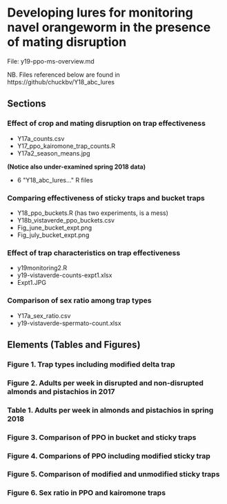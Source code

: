 # Developing lures for monitoring navel orangeworm in the presence of mating disruption

File: y19-ppo-ms-overview.md

NB. Files referenced below are found in https://github/chuckbv/Y18_abc_lures

## Sections

### Effect of crop and mating disruption on trap effectiveness
  - Y17a_counts.csv
  - Y17_ppo_kairomone_trap_counts.R
  - Y17a2_season_means.jpg
 
**(Notice also under-examined spring 2018 data)**
 - 6 "Y18_abc_lures..." R files

### Comparing effectiveness of sticky traps and bucket traps
 - Y18_ppo_buckets.R (has two experiments, is a mess)
 - Y18b_vistaverde_ppo_buckets.csv
 - Fig_june_bucket_expt.png
 - Fig_july_bucket_expt.png

### Effect of trap characteristics on trap effectiveness
 - y19monitoring2.R
 - y19-vistaverde-counts-expt1.xlsx
 - Expt1.JPG

### Comparison of sex ratio among trap types
 - Y17a_sex_ratio.csv
 - y19-vistaverde-spermato-count.xlsx

 
## Elements (Tables and Figures)

### Figure 1. Trap types including modified delta trap

### Figure 2. Adults per week in disrupted and non-disrupted almonds and pistachios in 2017

### Table 1. Adults per week in almonds and pistachios in spring 2018

### Figure 3. Comparison of PPO in bucket and sticky traps

### Figure 4. Comparions of PPO including modified sticky trap

### Figure 5. Comparison of modified and unmodified sticky traps

### Figure 6. Sex ratio in PPO and kairomone traps